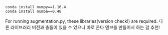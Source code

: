 ```
conda install numpy==1.16.4
conda install numba==0.48
```

For running augmentation.py, these libraries(version check!) are required.
다른 라이브러리 버전과 충돌이 있을 수 있으니 따로 콘다 엔브를 만들어서 하는 걸 추천!